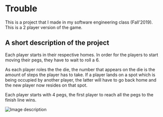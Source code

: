 # Trouble

This is a project that I made in my software engineering class (Fall'2019). This is a 2 player version of the game. 

## A short description of the project
Each player starts in their respective homes. In order for the players to start moving their pegs, they have to wait to roll a 6.

As each player roles the the die, the number that appears on the die is the amount of steps the player has to take.
If a player lands on a spot which is being occupied by another player, the latter will have to go back home and the new player now resides on that spot.

Each player starts with 4 pegs, the first player to reach all the pegs to the finish line wins.


![Image description](https://www.enasco.com/medias/SB15517-main-530Wx530H?context=bWFzdGVyfHJvb3R8MTEzMTc5fGltYWdlL2pwZWd8aGVmL2gxYS84OTA5MDU2MTQ3NDg2LmpwZ3w4YTAwOTdkMmQxMDYyYWQwMWY4Nzk3YjU0OTU0MGZmMjJmZWRmMDkyNWQzNjgzYzk5ZDdiYTM4MmZjYmQwNmE3)
